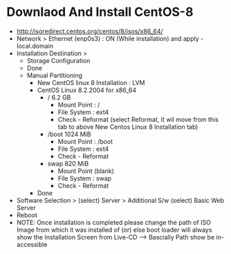 # Downlaod And Install CentOS-8

- http://isoredirect.centos.org/centos/8/isos/x86_64/
- Network > Ethernet (enp0s3) : ON (While installation) and apply - local.domain
- Installation Destination >
  - Storage Configuration
  - Done
  - Manual Partitioning
    - New CentOS linux 8 Installation : LVM
    - CentOS Linux 8.2.2004 for x86_64
      - / 6.2 GB
        - Mount Point : /
        - File System : ext4
        - Check - Reformat (select Reformat, It wil move from this tab to above New Centos Linux 8 Installation tab)
      - /boot 1024 MiB
        - Mount Point : /boot
        - File System : ext4
        - Check - Reformat
      - swap 820 MiB
        - Mount Point (blank)
        - File System : swap
        - Check - Reformat
    - Done
- Software Selection > (select) Server > Additional S/w (select) Basic Web Server
- Reboot
- NOTE: Once installation is completed please change the path of ISO Image from which it was installed of (or) else boot loader will always show the Installation Screen from Live-CD --> Bascially Path show be in-accessible
